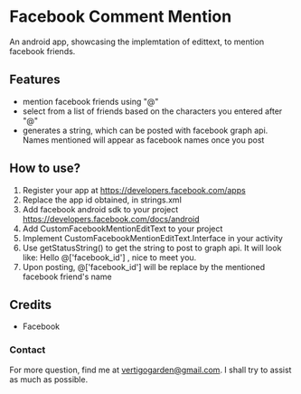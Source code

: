 # Facebook Comment Mention
An android app, showcasing the implemtation of edittext, to mention facebook friends.

## Features
- mention facebook friends using "@"
- select from a list of friends based on the characters you entered after "@"
- generates a string, which can be posted with facebook graph api. Names mentioned will appear as facebook names once you post

## How to use?
1. Register your app at https://developers.facebook.com/apps
2. Replace the app id obtained, in strings.xml
3. Add facebook android sdk to your project https://developers.facebook.com/docs/android
4. Add CustomFacebookMentionEditText to your project
5. Implement CustomFacebookMentionEditText.Interface in your activity
6. Use getStatusString() to get the string to post to graph api. It will look like: Hello @['facebook_id'] , nice to meet you.
7. Upon posting, @['facebook_id'] will be replace by the mentioned facebook friend's name

## Credits
- Facebook

### Contact
For more question, find me at vertigogarden@gmail.com. I shall try to assist as much as possible.
